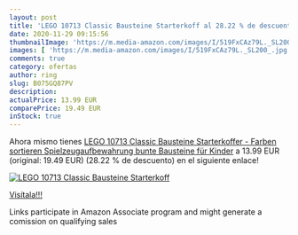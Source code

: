 ```yaml
---
layout: post
title: 'LEGO 10713 Classic Bausteine Starterkoff al 28.22 % de descuento'
date: 2020-11-29 09:15:56
thumbnailImage: 'https://m.media-amazon.com/images/I/519FxCAz79L._SL200_.jpg'
images: [ 'https://m.media-amazon.com/images/I/519FxCAz79L._SL200_.jpg' ]
comments: true
category: ofertas
author: ring
slug: B075GQ87PV
description:
actualPrice: 13.99 EUR
comparePrice: 19.49 EUR
inStock: true
---
```


Ahora mismo tienes [LEGO 10713 Classic Bausteine Starterkoffer - Farben sortieren  Spielzeugaufbewahrung  bunte Bausteine für Kinder](https://www.amazon.de/dp/B075GQ87PV/?tag=tolees0ca-21) a 13.99 EUR (original: 19.49 EUR) (28.22 %  de descuento) en el siguiente enlace!

[![LEGO 10713 Classic Bausteine Starterkoff](https://m.media-amazon.com/images/I/519FxCAz79L._SL200_.jpg)](https://www.amazon.de/dp/B075GQ87PV/?tag=tolees0ca-21)

[Visítala!!!](https://www.amazon.de/dp/B075GQ87PV/?tag=tolees0ca-21)

Links participate in Amazon Associate program and might generate a comission on qualifying sales

